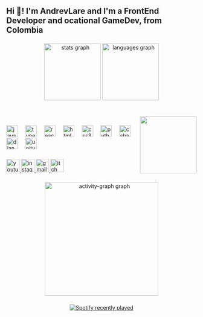 <h2 align="left">Hi 👋! I'm AndrevLare and I'm a FrontEnd Developer and ocational GameDev, from Colombia</h2>

###

<div align="center">
  <img src="https://github-readme-stats.vercel.app/api?username=AndrevLare&hide_title=false&hide_rank=true&show_icons=true&include_all_commits=true&count_private=true&disable_animations=false&theme=dracula&locale=en&hide_border=false" height="150" alt="stats graph"  />
  <img src="https://github-readme-stats.vercel.app/api/top-langs?username=AndrevLare&locale=en&hide_title=false&layout=compact&card_width=320&langs_count=5&theme=dracula&hide_border=false" height="150" alt="languages graph"  />
</div>

###

<br clear="both">

<img align="right" height="150" src="https://c.tenor.com/5ry-200hErMAAAAd/tenor.gif"  />

###

<div align="left">
  <img src="https://cdn.jsdelivr.net/gh/devicons/devicon/icons/javascript/javascript-original.svg" height="30" alt="javascript logo"  />
  <img width="12" />
  <img src="https://cdn.jsdelivr.net/gh/devicons/devicon/icons/typescript/typescript-original.svg" height="30" alt="typescript logo"  />
  <img width="12" />
  <img src="https://cdn.jsdelivr.net/gh/devicons/devicon/icons/react/react-original.svg" height="30" alt="react logo"  />
  <img width="12" />
  <img src="https://cdn.jsdelivr.net/gh/devicons/devicon/icons/html5/html5-original.svg" height="30" alt="html5 logo"  />
  <img width="12" />
  <img src="https://cdn.jsdelivr.net/gh/devicons/devicon/icons/css3/css3-original.svg" height="30" alt="css3 logo"  />
  <img width="12" />
  <img src="https://cdn.jsdelivr.net/gh/devicons/devicon/icons/python/python-original.svg" height="30" alt="python logo"  />
  <img width="12" />
  <img src="https://cdn.jsdelivr.net/gh/devicons/devicon/icons/csharp/csharp-original.svg" height="30" alt="csharp logo"  />
  <img width="12" />
  <img src="https://cdn.jsdelivr.net/gh/devicons/devicon/icons/django/django-plain.svg" height="30" alt="django logo"  />
  <img width="12" />
  <img src="https://cdn.jsdelivr.net/gh/devicons/devicon/icons/unity/unity-original.svg" height="30" alt="unity logo"  />
</div>

###

<div align="left">
  <a href="https://www.youtube.com/@_GLStudio" target="_blank">
    <img src="https://img.shields.io/static/v1?message=Youtube&logo=youtube&label=&color=aa0000&logoColor=white&labelColor=&style=for-the-badge" height="35" alt="youtube logo"  />
  </a>
  <a href="https://www.instagram.com/andrevlare/" target="_blank">
    <img src="https://img.shields.io/static/v1?message=Instagram&logo=instagram&label=&color=a2204b&logoColor=white&labelColor=&style=for-the-badge" height="35" alt="instagram logo"  />
  </a>
  <a href="mailto:gltudioandrevlare@gmail.com" target="_blank">
    <img src="https://img.shields.io/static/v1?message=Gmail&logo=gmail&label=&color=901010&logoColor=white&labelColor=&style=for-the-badge" height="35" alt="gmail logo"  />
  </a>
  <a href="https://glstudio.itch.io/" target="_blank">
    <img src="https://img.shields.io/static/v1?message=itch.io&logo=itch&label=&color=000000&logoColor=000000&labelColor=&style=for-the-badge" height="35" alt="itch logo"  />
  </a>
</div>

###

<div align="center" style={margin-top: 1rem}>
  <img src="https://github-readme-activity-graph.vercel.app/graph?username=AndrevLare&radius=16&theme=react&area=true&order=5" height="300" alt="activity-graph graph"  />
</div>

###

###

<div align="center">
  <a href="https://open.spotify.com/user/316cy4frs3npqe3rl6dvmhciague">
    <img src="https://spotify-recently-played-readme.vercel.app/api?user=316cy4frs3npqe3rl6dvmhciague&count=5&unique=true" alt="Spotify recently played"  />
  </a>
</div>

###
